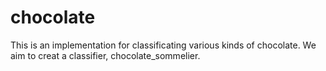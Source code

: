 # chocolate
This is an implementation for classificating various kinds of chocolate.
We aim to creat a classifier, chocolate_sommelier.
